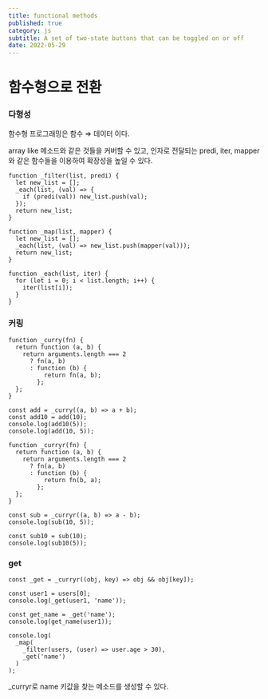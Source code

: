 ```yaml
---
title: functional methods
published: true
category: js
subtitle: A set of two-state buttons that can be toggled on or off
date: 2022-05-29
---
```


# 함수형으로 전환

### 다형성

함수형 프로그래밍은 함수 ⇒ 데이터 이다.

array like 메소드와 같은 것들을 커버할 수 있고, 인자로 전달되는 predi, iter, mapper와 같은 함수들을 이용하여 확장성을 높일 수 있다.

```tsx
function _filter(list, predi) {
  let new_list = [];
  _each(list, (val) => {
    if (predi(val)) new_list.push(val);
  });
  return new_list;
}

function _map(list, mapper) {
  let new_list = [];
  _each(list, (val) => new_list.push(mapper(val)));
  return new_list;
}

function _each(list, iter) {
  for (let i = 0; i < list.length; i++) {
    iter(list[i]);
  }
}
```

### 커링

```tsx
function _curry(fn) {
  return function (a, b) {
    return arguments.length === 2
      ? fn(a, b)
      : function (b) {
          return fn(a, b);
        };
  };
}

const add = _curry((a, b) => a + b);
const add10 = add(10);
console.log(add10(5));
console.log(add(10, 5));

function _curryr(fn) {
  return function (a, b) {
    return arguments.length === 2
      ? fn(a, b)
      : function (b) {
          return fn(b, a);
        };
  };
}

const sub = _curryr((a, b) => a - b);
console.log(sub(10, 5));

const sub10 = sub(10);
console.log(sub10(5));
```

### get

```tsx
const _get = _curryr((obj, key) => obj && obj[key]);

const user1 = users[0];
console.log(_get(user1, 'name'));

const get_name = _get('name');
console.log(get_name(user1));

console.log(
  _map(
    _filter(users, (user) => user.age > 30),
    _get('name')
  )
);
```

_curryr로 name 키값을 찾는 메소드를 생성할 수 있다.